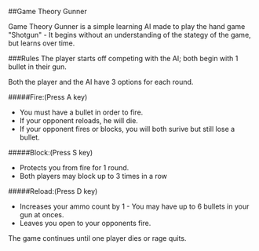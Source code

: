 ##Game Theory Gunner

Game Theory Gunner is a simple learning AI made to play the hand game "Shotgun" - It begins without an understanding of the stategy of the game, but learns over time.



###Rules
  The player starts off competing with the AI; both begin with 1 bullet in their gun.
  
Both the player and the AI have 3 options for each round.



#####Fire:(Press A key)
- You must have a bullet in order to fire.
- If your opponent reloads, he will die.
- If your opponent fires or blocks, you will both surive but still lose a bullet.
    
#####Block:(Press S key)
- Protects you from fire for 1 round.
- Both players may block up to 3 times in a row

#####Reload:(Press D key)
- Increases your ammo count by 1 - You may have up to 6 bullets in your gun at onces.
- Leaves you open to your opponents fire.
    

      
      
The game continues until one player dies or rage quits.
